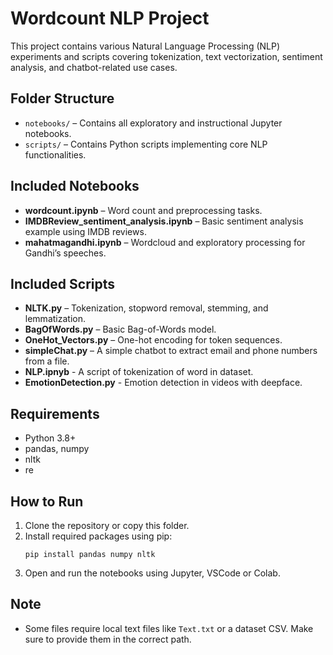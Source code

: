 
# Wordcount NLP Project

This project contains various Natural Language Processing (NLP) experiments and scripts covering tokenization, text vectorization, sentiment analysis, and chatbot-related use cases.

## Folder Structure

- `notebooks/` – Contains all exploratory and instructional Jupyter notebooks.
- `scripts/` – Contains Python scripts implementing core NLP functionalities.

## Included Notebooks
- **wordcount.ipynb** – Word count and preprocessing tasks.
- **IMDBReview_sentiment_analysis.ipynb** – Basic sentiment analysis example using IMDB reviews.
- **mahatmagandhi.ipynb** – Wordcloud and exploratory processing for Gandhi’s speeches.

## Included Scripts
- **NLTK.py** – Tokenization, stopword removal, stemming, and lemmatization.
- **BagOfWords.py** – Basic Bag-of-Words model.
- **OneHot_Vectors.py** – One-hot encoding for token sequences.
- **simpleChat.py** – A simple chatbot to extract email and phone numbers from a file.
- **NLP.ipnyb** - A script of tokenization of word in dataset.
- **EmotionDetection.py** - Emotion detection in videos with deepface.

## Requirements
- Python 3.8+
- pandas, numpy
- nltk
- re

## How to Run
1. Clone the repository or copy this folder.
2. Install required packages using pip:
   ```
   pip install pandas numpy nltk
   ```
3. Open and run the notebooks using Jupyter, VSCode or Colab.

## Note
- Some files require local text files like `Text.txt` or a dataset CSV. Make sure to provide them in the correct path.
